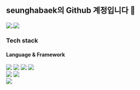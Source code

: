 ## seunghabaek의 Github 계정입니다 👋
                  
<a href="https://github.com/anuraghazra/github-readme-stats">
  <img align="center" src="https://github-readme-stats.vercel.app/api?username=seunghabaek&show_icons=true&theme=highcontrast&hide_border=true&hide=issues,contribs" />
</a>
<a href="https://github.com/anuraghazra/github-readme-stats">
  <img align="center" src="https://github-readme-stats.vercel.app/api/top-langs/?username=seunghabaek&layout=compact&theme=highcontrast&hide_border=true&show_icons=true" />
</a>

### Tech stack
#### Language & Framework

<a href="클릭시 이동할 링크" target="_blank"><img src="https://img.shields.io/badge/Javascript-색코드?color=darkgrey&style=plastic&logo=Javascript&logoColor=#F7DF1E"/></a>
<a href="클릭시 이동할 링크" target="_blank"><img src="https://img.shields.io/badge/TypeScript-색코드?color=lightblue&style=plastic&logo=TypeScript&logoColor=#3178C6"/></a>
<a href="클릭시 이동할 링크" target="_blank"><img src="https://img.shields.io/badge/MySQL-색코드?color=yellowgreen&style=plastic&logo=MySql&logoColor=#4479A1"/></a>
<a href="클릭시 이동할 링크" target="_blank"><img src="https://img.shields.io/badge/Python-색코드?color=black&style=plastic&logo=Python&logoColor=#3776AB"/></a>
<br>
<a href="클릭시 이동할 링크" target="_blank"><img src="https://img.shields.io/badge/React-색코드?color=black&style=plastic&logo=React&logoColor=#61DAFB"/></a>
<a href="클릭시 이동할 링크" target="_blank"><img src="https://img.shields.io/badge/Next.js-색코드?color=black&style=plastic&logo=Next.js&logoColor=#000000"/></a>
<br>
<a href="클릭시 이동할 링크" target="_blank"><img src="https://img.shields.io/badge/Apache Airflow-색코드?color=gray&style=plastic&logo=Apache Airflow&logoColor=#017CEE"/></a>






<!-- [![Anurag's GitHub stats](https://github-readme-stats.vercel.app/api?username=seunghabaek&show_icons=true&theme=highcontrast&hide_border=true&hide=issues,contribs)](https://github.com/anuraghazra/github-readme-stats)


[![Top Langs](https://github-readme-stats.vercel.app/api/top-langs/?username=seunghabaek&layout=compact&theme=highcontrast&hide_border=true&show_icons=true)](https://github.com/anuraghazra/github-readme-stats) -->


<!--
**seunghabaek/seunghabaek** is a ✨ _special_ ✨ repository because its `README.md` (this file) appears on your GitHub profile.

Here are some ideas to get you started:

- 🔭 I’m currently working on ...
- 🌱 I’m currently learning ...
- 👯 I’m looking to collaborate on ...
- 🤔 I’m looking for help with ...
- 💬 Ask me about ...
- 📫 How to reach me: ...
- 😄 Pronouns: ...
- ⚡ Fun fact: ...
-->
